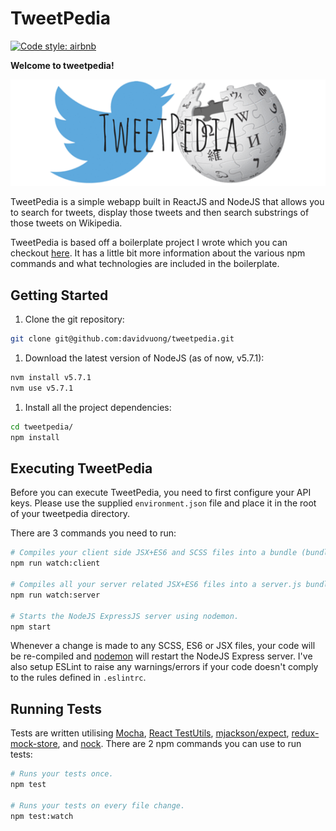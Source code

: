 # TweetPedia

[![Code style: airbnb](https://img.shields.io/badge/code%20style-airbnb-blue.svg?style=flat-square)](https://github.com/airbnb/javascript)

**Welcome to tweetpedia!**

![](assets/images/logo.gif)

TweetPedia is a simple webapp built in ReactJS and NodeJS that allows you to search for tweets, display those tweets and then search substrings of those tweets on Wikipedia.

TweetPedia is based off a boilerplate project I wrote which you can checkout [here](https://github.com/davidvuong/node-react-bp). It has a little bit more information about the various npm commands and what technologies are included in the boilerplate.

## Getting Started

1. Clone the git repository:

  ```bash
  git clone git@github.com:davidvuong/tweetpedia.git
  ```

1. Download the latest version of NodeJS (as of now, v5.7.1):

  ```bash
  nvm install v5.7.1
  nvm use v5.7.1
  ```

1. Install all the project dependencies:

  ```bash
  cd tweetpedia/
  npm install
  ```

## Executing TweetPedia

Before you can execute TweetPedia, you need to first configure your API keys. Please use the supplied `environment.json` file and place it in the root of your tweetpedia directory.

There are 3 commands you need to run:

```bash
# Compiles your client side JSX+ES6 and SCSS files into a bundle (bundle.js, style.css).
npm run watch:client

# Compiles all your server related JSX+ES6 files into a server.js bundle.
npm run watch:server

# Starts the NodeJS ExpressJS server using nodemon.
npm start
```

Whenever a change is made to any SCSS, ES6 or JSX files, your code will be re-compiled and [nodemon](https://github.com/remy/nodemon) will restart the NodeJS Express server. I've also setup ESLint to raise any warnings/errors if your code doesn't comply to the rules defined in `.eslintrc`.

## Running Tests

Tests are written utilising [Mocha](http://mochajs.org/), [React TestUtils](https://facebook.github.io/react/docs/test-utils.html), [mjackson/expect](https://github.com/mjackson/expect), [redux-mock-store](https://github.com/arnaudbenard/redux-mock-store), and [nock](https://github.com/pgte/nock). There are 2 npm commands you can use to run tests:

```bash
# Runs your tests once.
npm test

# Runs your tests on every file change.
npm test:watch
```
